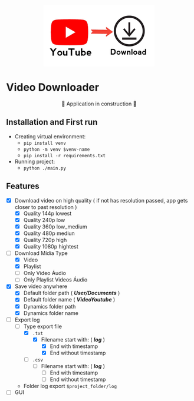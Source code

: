 <div align="center">
    <img align="center" src="./img/logo_readme.png">
</div>

# Video Downloader

<p align="center"> 🚧 Application in construction 🚧 </p>

## Installation and First run

 - Creating virtual environment:
   - `pip install venv`
   - `python -m venv $venv-name`
   - `pip install -r requirements.txt`
 - Running project:
   - `python ./main.py`

## Features

 - [x] Download video on high quality ( if not has resolution passed, app gets closer to past resolution )
   - [x] Quality 144p lowest
   - [x] Quality 240p low
   - [x] Quality 360p low_medium
   - [x] Quality 480p mediun
   - [x] Quality 720p high
   - [x] Quality 1080p hightest
 - [ ] Download Mídia Type
   - [x] Video
   - [x] Playlist
   - [ ] Only Video Áudio
   - [ ] Only Playlist Videos Áudio
 - [x] Save video anywhere
   - [x] Default folder path ( ***User/Documents*** )
   - [x] Default folder name ( ***VideoYoutube*** )
   - [x] Dynamics folder path
   - [x] Dynamics folder name
 - [ ] Export log
   - [ ] Type export file
     - [x] ``.txt``
       - [x] Filename start with: ( ***log*** )
         - [x] End with timestamp
         - [x] End without timestamp
     - [ ] ``.csv``
       - [ ] Filename start with: ( ***log*** )
         - [ ] End with timestamp
         - [ ] End without timestamp
   - Folder log export ```$project_folder/log```
 - [ ] GUI
